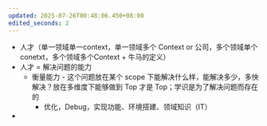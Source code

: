 ```yaml
---
updated: 2025-07-26T00:48:06.450+08:00
edited_seconds: 2
---
```

- 人才（单一领域单一context，单一领域多个 Context or 公司，多个领域单个 conetxt，多个领域多个Context + 牛马的定义）
- 人才 = 解决问题的能力
	- 衡量能力 - 这个问题放在某个 scope 下能解决什么样，能解决多少，多快解决？放在多维度下能够做到 Top 才是 Top；学识是为了解决问题而存在的
		- 优化，Debug，实现功能、环境搭建、领域知识（IT）
- 